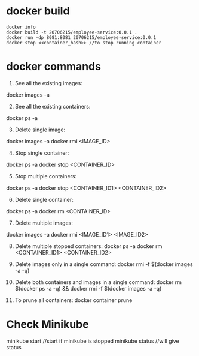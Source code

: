 docker build 
=============
    docker info
    docker build -t 20706215/employee-service:0.0.1 .
    docker run -dp 8081:8081 20706215/employee-service:0.0.1
    docker stop <<container_hash>> //to stop running container

docker commands
====================
1. See all the existing images:

docker images -a

2. See all the existing containers:

docker ps -a

3. Delete single image:

docker images -a
docker rmi <IMAGE_ID>

4. Stop single container:

docker ps -a
docker stop <CONTAINER_ID>

5. Stop multiple containers:

docker ps -a
docker stop <CONTAINER_ID1> <CONTAINER_ID2>

6. Delete single container:

docker ps -a
docker rm <CONTAINER_ID>

7. Delete multiple images:

docker images -a
docker rmi <IMAGE_ID1> <IMAGE_ID2>

8. Delete multiple stopped containers:
    docker ps -a
    docker rm <CONTAINER_ID1> <CONTAINER_ID2>

9. Delete images only in a single command:
    docker rmi -f $(docker images -a -q)

10. Delete both containers and images in a single command:
    docker rm $(docker ps -a -q) && docker rmi -f $(docker images -a -q)

11. To prune all containers:
    docker container prune

Check Minikube 
=================
minikube start //start if minikube is stopped
minikube status //will give status

